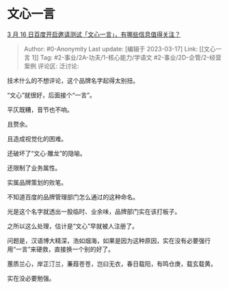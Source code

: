 # 文心一言
[3 月 16 日百度开启邀请测试「文心一言」，有哪些信息值得关注？](https://www.zhihu.com/question/589937459/answer/2939573675)

> Author: #0-Anonymity
> Last update: [编辑于 2023-03-17]
> Link: [[文心一言 1]]
> Tag: #2-事业/2A-功夫/1-核心能力/学语文 #2-事业/2D-企管/2-经营案例
> 评论区:
> 泛讨论:

技术什么的不想评论，这个品牌名字起得太别扭。

“文心”就很好，后面接个“一言”。

平仄既糟，音节也不响。

且赘余。

且造成视觉化的困难。

还破坏了“文心·雕龙”的隐喻。

还限制了业务属性。

实属品牌策划的败笔。

不知道百度的品牌管理部门怎么通过的这种命名。

光是这个名字就透出一股临时、业余味，品牌部门实在该打板子。

之所以这么处理，估计是“文心”早就被人注册了。

问题是，汉语博大精深，浩如烟海，如果是因为这种原因，实在没有必要强行用“一言”来硬救，直接换一个别的好了。

蕙质兰心，岸芷汀兰，蒹葭苍苍，岂曰无衣，春日载阳，有鸣仓庚，载玄载黄。

实在没必要勉强。
